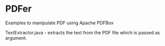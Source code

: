 # PDFer
Examples to manipulate PDF using Apache PDFBox

TextExtractor.java - extracts the text from the PDF file which is passed as argument.
